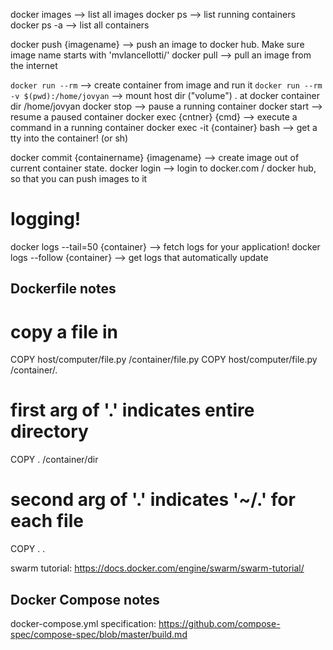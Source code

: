 docker images --> list all images
docker ps --> list running containers
docker ps -a --> list all containers


docker push {imagename}  -->  push an image to docker hub.  Make sure image name starts with 'mvlancellotti/'
docker pull --> pull an image from the internet



`docker run --rm` --> create container from image and run it
`docker run --rm -v $(pwd):/home/jovyan` --> mount host dir ("volume") . at docker container dir /home/jovyan
docker stop --> pause a running container
docker start --> resume a paused container
docker exec {cntner} {cmd} --> execute a command in a running container
docker exec -it {container} bash --> get a tty into the container! (or sh)





docker commit {containername} {imagename} --> create image out of current container state.
docker login --> login to docker.com / docker hub, so that you can push images to it

# logging!
docker logs --tail=50 {container} --> fetch logs for your application!
docker logs --follow {container} --> get logs that automatically update






Dockerfile notes
-----------------------
# copy a file in
COPY host/computer/file.py /container/file.py
COPY host/computer/file.py /container/.

# first arg of '.' indicates entire directory
COPY . /container/dir

# second arg of '.' indicates '~/.' for each file

COPY . .







swarm tutorial:
https://docs.docker.com/engine/swarm/swarm-tutorial/




Docker Compose notes
-------------------------
docker-compose.yml specification: https://github.com/compose-spec/compose-spec/blob/master/build.md
